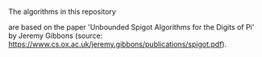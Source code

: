 The algorithms in this repository

are based on the paper 'Unbounded Spigot Algorithms for the Digits of Pi' by Jeremy Gibbons (source: https://www.cs.ox.ac.uk/jeremy.gibbons/publications/spigot.pdf).


